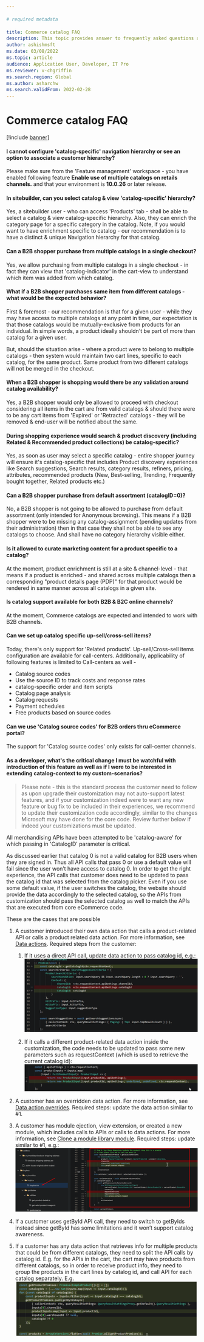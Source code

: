 ```yaml
---
  
# required metadata

title: Commerce catalog FAQ
description: This topic provides answer to frequently asked questions about Microsoft Dynamics 365 Commerce catalogs.
author: ashishmsft
ms.date: 03/08/2022
ms.topic: article
audience: Application User, Developer, IT Pro
ms.reviewer: v-chgriffin
ms.search.region: Global
ms.author: asharchw
ms.search.validFrom: 2022-02-28
---
```


  
# Commerce catalog FAQ 

[!include [banner](includes/banner.md)]

#### I cannot configure 'catalog-specific' navigation hierarchy or see an option to associate a customer hierarchy? 
Please make sure from the 'Feature management' workspace - you have enabled following feature **Enable use of multiple catalogs on retails channels.** and that your environment is **10.0.26** or later release. 

#### In sitebuilder, can you select catalog & view 'catalog-specific' hierarchy? 
Yes, a sitebuilder user - who can access 'Products' tab - shall be able to select a catalog & view catalog-specific hierarchy. Also, they can enrich the category page for a specific category in the catalog. Note, if you would want to have enrichment specific to catalog - our recommendation is to have a distinct & unique Navigation hierarchy for that catalog. 
 
#### Can a B2B shopper purchase from multiple catalogs in a single checkout? 
Yes, we allow purchasing from multiple catalogs in a single checkout - in fact they can view that 'catalog-indicator' in the cart-view to understand which item was added from which catalog. 

#### What if a B2B shopper purchases same item from different catalogs - what would be the expected behavior? 
First & foremost - our recommendation is that for a given user - while they may have access to multiple catalogs at any point in time, our expectation is that those catalogs would be mutually-exclusive from products for an individual. In simple words, a product ideally shouldn't be part of more than catalog for a given user. 

But, should the situation arise - where a product were to belong to multiple catalogs - then system would maintain two cart lines, specific to each catalog, for the same product. Same product from two different catalogs will not be merged in the checkout.  

#### When a B2B shopper is shopping would there be any validation around catalog availability? 
Yes, a B2B shopper would only be allowed to proceed with checkout considering all items in the cart are from valid catalogs & should there were to be any cart items from 'Expired' or 'Retracted' catalogs - they will be removed & end-user will be notified about the same. 

#### During shopping experience would search & product discovery (including Related & Recommended product collections) be catalog-specific? 
Yes, as soon as user may select a specific catalog - entire shopper journey will ensure it's catalog-specific that includes Product discovery experiences like Search suggestions, Search results, category results, refiners, pricing, attributes, recommended products (New, Best-selling, Trending, Frequently bought together, Related products etc.) 

#### Can a B2B shopper purchase from default assortment (catalogID=0)?
No, a B2B shopper is not going to be allowed to purchase from default assortment (only intended for Anonymous browsing). 
This means if a B2B shopper were to be missing any catalog-assignment (pending updates from their administration) then in that case they shall not be able to see any catalogs to choose. And shall have no category hierarchy visible either. 

#### Is it allowed to curate marketing content for a product specific to a catalog? 
At the moment, product enrichment is still at a site & channel-level - that means if a product is enriched - and shared across multiple catalogs then a corresponding "product details page (PDP)" for that product would be rendered in same manner across all catalogs in a given site. 

#### Is catalog support available for both B2B & B2C online channels? 
At the moment, Commerce catalogs are expected and intended to work with B2B channels. 

#### Can we set up catalog specific up-sell/cross-sell items? 
Today, there's only support for 'Related products'. Up-sell/Cross-sell items configuration are available for call-centers. 
Additionally, applicability of following features is limited to Call-centers as well - 
+ Catalog source codes
+ Use the source ID to track costs and response rates
+ catalog-specific order and item scripts
+ Catalog page analysis
+ Catalog requests
+ Payment schedules
+ Free products based on source codes

#### Can we use 'Catalog source codes' for B2B orders thru eCommerce portal? 
The support for 'Catalog source codes' only exists for call-center channels.

#### As a developer, what's the critical change I must be watchful with introduction of this feature as well as if I were to be interested in extending catalog-context to my custom-scenarios? 

> <p> Please note - this is the standard process the customer need to follow as upon upgrade their customization may not auto-support latest features, and if your customization indeed were to want any new feature or bug fix to be included in their experiences, we recommend to update their customization code accordingly, similar to the changes Microsoft may have done for the core code. Review further below if indeed your customizations must be updated. 

All merchandising APIs have been attempted to be 'catalog-aware' for which passing in 'CatalogID' parameter is critical. 

As discussed earlier that catalog 0 is not a valid catalog for B2B users when they are signed in. Thus all API calls that pass 0 or use a default value will fail since the user won’t have access to catalog 0. In order to get the right experience, the API calls that customer does need to be updated to pass the catalog id that was selected from the catalog picker. Even if you use some default value, if the user switches the catalog, the website should provide the data accordingly to the selected catalog, so the APIs from customization should pass the selected catalog as well to match the APIs that are executed from core eCommerce code.



These are the cases that are possible 
1.	A customer introduced their own data action that calls a product-related API or calls a product related data action. For more information, see [Data actions](e-commerce-extensibility/data-actions.md). Required steps from the customer:
    1. If it uses a direct API call, update data action to pass catalog id, e.g.: 
![Customization1_a](./media/customization1_a.png)

    1. If it calls a different product-related data action inside the customization, the code needs to be updated to pass some new parameters such as requestContext (which is used to retrieve the current catalog id):
![Customization1_b](./media/customization1_b.png)

2. A customer has an overridden data action. For more information, see [Data action overrides](e-commerce-extensibility/data-action-overrides.md). 
Required steps: update the data action similar to #1.

3. A customer has module ejection, view extension, or created a new module, which includes calls to APIs or calls to data actions. For more information, see [Clone a module library module](e-commerce-extensibility/modules-overview.md#clone-a-module-library-module).
Required steps: update similar to #1, e.g.:
![Customization3](./media/customization3.png)

4. If a customer uses getById API call, they need to switch to getByIds instead since getById has some limitations and it won’t support catalog awareness.
5. If a customer has any data action that retrieves info for multiple products that could be from different catalogs, they need to split the API calls by catalog id. E.g. for the APIs in the cart, the cart may have products from different catalogs, so in order to receive product info, they need to group the products in the cart lines by catalog id, and call API for each catalog separately. E.g.
![Customization5](./media/customization5.png)